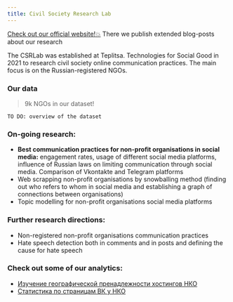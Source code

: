 ```yaml
---
title: Civil Society Research Lab
---
```


[Check out our official website!:boom:](http://lab.te-st.ru/) There we publish extended blog-posts about our research

The CSRLab was established at Teplitsa. Technologies for Social Good in 2021 to research civil society online communication practices. The main focus is on the Russian-registered NGOs.

### Our data

> 9k NGOs in our dataset!

`TO DO: overview of the dataset` 

### On-going research:

- **Best communication practices for non-profit organisations in social media:** engagement rates, usage of different social media platforms, influence of Russian laws on limiting communication through social media. Comparison of Vkontakte and Telegram platforms
- Web scrapping non-profit organisations by snowballing method (finding out who refers to whom in social media and establishing a graph of connections between organisations)
- Topic modelling for non-profit organisations social media platforms

### Further research directions:

- Non-registered non-profit organisations communication practices
- Hate speech detection both in comments and in posts and defining the cause for hate speech

### Check out some of our analytics:

* [Изучение географической пренадлежности хостингов НКО](./_docs/hostings.md)
* [Статистика по страницам ВК у НКО](./vk_analysis.md) 
